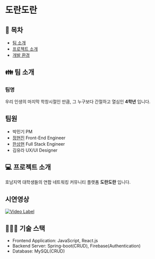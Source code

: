# 도란도란

## &#128194; 목차
  + [팀 소개](#-팀-소개) <br>
  + [프로젝트 소개](#-프로젝트-소개) <br>
  + [개발 환경](#-개발-환경) <br>

## &#128106; 팀 소개
### 팀명
우리 인생의 마지막 학창시절인 만큼, 그 누구보다 간절하고 열심인 **4학년** 입니다.

## 팀원
* 박민기 PM <br>
* [정현진](https://github.com/nOeulll) Front-End Engineer <br>
* [한상현](https://github.com/luck2901) Full Stack Engineer <br>
* 김유라 UX/UI Designer <br>

## &#128187; 프로젝트 소개
호남지역 대학생들의 연합 네트워킹 커뮤니티 플랫폼 **도란도란** 입니다.

## 시연영상 
[![Video Label](http://img.youtube.com/vi/YmTTlmMXec/0.jpg)](https://m.youtube.com/watch?v=jjZEv1D2ngw)

## 👨🏻‍💻 기술 스택
* Frontend Application: JavaScript, React.js
* Backend Server: Spring-boot(CRUD), Firebase(Authentication)
* Database: MySQL(CRUD)

